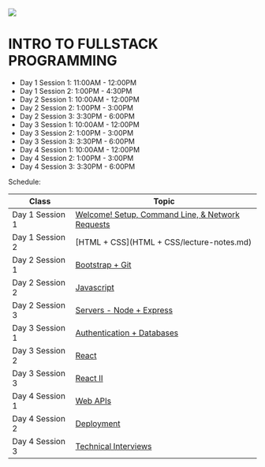 # <img src="https://www.research.ibm.com/university/cas/benelux/images/eye-bee-m.gif" >

# INTRO TO FULLSTACK PROGRAMMING

- Day 1 Session 1: 11:00AM - 12:00PM
- Day 1 Session 2: 1:00PM - 4:30PM
- Day 2 Session 1: 10:00AM - 12:00PM
- Day 2 Session 2: 1:00PM - 3:00PM
- Day 2 Session 3: 3:30PM - 6:00PM
- Day 3 Session 1: 10:00AM - 12:00PM
- Day 3 Session 2: 1:00PM - 3:00PM
- Day 3 Session 3: 3:30PM - 6:00PM
- Day 4 Session 1: 10:00AM - 12:00PM
- Day 4 Session 2: 1:00PM - 3:00PM
- Day 4 Session 3: 3:30PM - 6:00PM


Schedule:

| Class | Topic |
|-----|------|
| Day 1 Session 1| [Welcome! Setup, Command Line, & Network Requests](intro/lecture-notes.md)
| Day 1 Session 2 | [HTML + CSS](HTML + CSS/lecture-notes.md)
| Day 2 Session 1 | [Bootstrap + Git](css-2)
| Day 2 Session 2 | [Javascript](git)
| Day 2 Session 3 | [Servers - Node + Express](review-1)
| Day 3 Session 1| [Authentication + Databases](ruby)
| Day 3 Session 2 | [React](rails-1)
| Day 3 Session 3 | [React II](rails-2)
| Day 4 Session 1 | [Web APIs](rails-3)
| Day 4 Session 2 | [Deployment](bootstrap)
| Day 4 Session 3 | [Technical Interviews](review-2)

